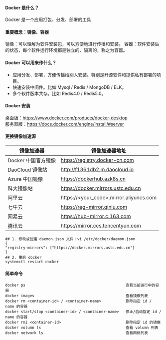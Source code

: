 
#### Docker 是什么？

Docker 是一个应用打包、分发、部署的工具

#### 重要概念：镜像、容器

镜像：可以理解为软件安装包，可以方便地进行传播和安装。
容器：软件安装后的状态，每个软件运行环境都是独立的、隔离的，称之为容器。

#### Docker 可以用来作什么？

* 应用分发、部署，方便传播给别人安装。特别是开源软件和提供私有部署的项目。
* 快速安装中间件。比如 Mysql / Redis / MongoDB / ELK。  
* 多个软件版本共存。比如 Redis4.0 / Redis5.0。  

#### Docker 安装

桌面版：https://www.docker.com/products/docker-desktop  
服务器版：https://docs.docker.com/engine/install/#server  

#### 更换镜像加速源

|  镜像加速器   | 镜像加速器地址  |
|  ----  | ----  |
| Docker 中国官方镜像  | https://registry.docker-cn.com |
| DaoCloud 镜像站  | http://f1361db2.m.daocloud.io |
| Azure 中国镜像 | https://dockerhub.azk8s.cn |
| 科大镜像站  | https://docker.mirrors.ustc.edu.cn |
| 阿里云  | https://<your_code>.mirror.aliyuncs.com |
| 七牛云  | https://reg-mirror.qiniu.com |
| 网易云  | https://hub-mirror.c.163.com |
| 腾讯云  | https://mirror.ccs.tencentyun.com |

```
## 1. 修改或创建 daemon.json 文件：vi /etc/docker/daemon.json
{
"registry-mirrors": ["https://docker.mirrors.ustc.edu.cn"]
}
## 2. 重启 docker 
systemctl restart docker
```

#### 简单命令

```
docker ps                                             查看当前运行中的容器
docker images                                         查看镜像列表
docker rm <container-id> / <container-name>           删除指定 id / name 的容器
docker start/stop <container-id> / <container-name>   停止/启动指定 id / name 的容器
docker rmi <container-id>                             删除指定 id 的镜像
docker volumn ls                                      查看 volumn 列表
docker network ls                                     查看网络列表
```
